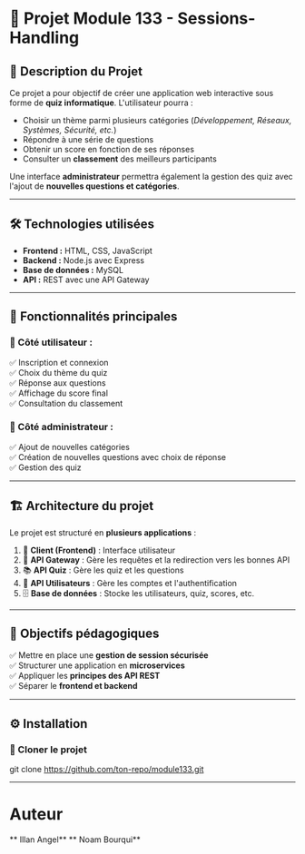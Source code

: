 # 🎯 Projet Module 133 - Sessions-Handling

## 📌 Description du Projet
Ce projet a pour objectif de créer une application web interactive sous forme de **quiz informatique**. L'utilisateur pourra :
- Choisir un thème parmi plusieurs catégories (*Développement, Réseaux, Systèmes, Sécurité, etc.*)
- Répondre à une série de questions
- Obtenir un score en fonction de ses réponses
- Consulter un **classement** des meilleurs participants

Une interface **administrateur** permettra également la gestion des quiz avec l'ajout de **nouvelles questions et catégories**.

---

## 🛠️ Technologies utilisées
- **Frontend :** HTML, CSS, JavaScript
- **Backend :** Node.js avec Express
- **Base de données :** MySQL
- **API :** REST avec une API Gateway

---

## 🚀 Fonctionnalités principales
### 👤 Côté utilisateur :
✅ Inscription et connexion  
✅ Choix du thème du quiz  
✅ Réponse aux questions  
✅ Affichage du score final  
✅ Consultation du classement  

### 🔧 Côté administrateur :
✅ Ajout de nouvelles catégories  
✅ Création de nouvelles questions avec choix de réponse  
✅ Gestion des quiz  

---

## 🏗️ Architecture du projet
Le projet est structuré en **plusieurs applications** :
1. 🎨 **Client (Frontend)** : Interface utilisateur
2. 🔄 **API Gateway** : Gère les requêtes et la redirection vers les bonnes API
3. 📚 **API Quiz** : Gère les quiz et les questions
4. 🔑 **API Utilisateurs** : Gère les comptes et l'authentification
5. 🗄️ **Base de données** : Stocke les utilisateurs, quiz, scores, etc.

---

## 🎯 Objectifs pédagogiques
✅ Mettre en place une **gestion de session sécurisée**  
✅ Structurer une application en **microservices**  
✅ Appliquer les **principes des API REST**  
✅ Séparer le **frontend et backend**  

---

## ⚙️ Installation
### 🔽 Cloner le projet

git clone https://github.com/ton-repo/module133.git

---

# Auteur
** Illan Angel**
** Noam Bourqui**